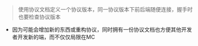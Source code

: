 <!--
这里是开发文档，用于存放开发者给其他开发者写的注意事项和当作备忘录使用。
-->
> 使用协议文档定义一个协议版本，同一协议版本下前后端随便连接，握手时也要检查协议版本
- 因为可能会增加新的东西或重构协议，同时拥有一份协议文档也方便其他开发者开发新的端，而不仅仅局限在MC
> 

